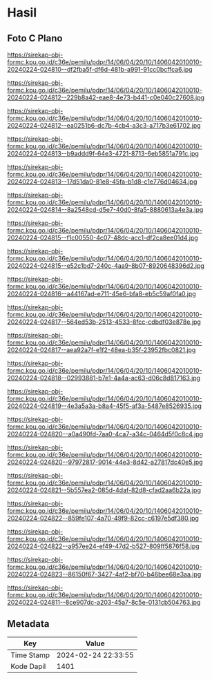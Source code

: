 # Hasil

## Foto C Plano

https://sirekap-obj-formc.kpu.go.id/c36e/pemilu/pdpr/14/06/04/20/10/1406042010010-20240224-024810--df2fba5f-df6d-481b-a991-91cc0bcffca6.jpg

https://sirekap-obj-formc.kpu.go.id/c36e/pemilu/pdpr/14/06/04/20/10/1406042010010-20240224-024812--229b8a42-eae8-4e73-b441-c0e040c27608.jpg

https://sirekap-obj-formc.kpu.go.id/c36e/pemilu/pdpr/14/06/04/20/10/1406042010010-20240224-024812--ea0251b6-dc7b-4cb4-a3c3-a717b3e61702.jpg

https://sirekap-obj-formc.kpu.go.id/c36e/pemilu/pdpr/14/06/04/20/10/1406042010010-20240224-024813--b9addd9f-64e3-4721-8713-6eb5851a791c.jpg

https://sirekap-obj-formc.kpu.go.id/c36e/pemilu/pdpr/14/06/04/20/10/1406042010010-20240224-024813--17d51da0-81e8-45fa-b1d8-c1e776d04634.jpg

https://sirekap-obj-formc.kpu.go.id/c36e/pemilu/pdpr/14/06/04/20/10/1406042010010-20240224-024814--8a2548cd-d5e7-40d0-8fa5-8880613a4e3a.jpg

https://sirekap-obj-formc.kpu.go.id/c36e/pemilu/pdpr/14/06/04/20/10/1406042010010-20240224-024815--f1c00550-4c07-48dc-acc1-df2ca8ee01d4.jpg

https://sirekap-obj-formc.kpu.go.id/c36e/pemilu/pdpr/14/06/04/20/10/1406042010010-20240224-024815--e52c1bd7-240c-4aa9-8b07-8920648396d2.jpg

https://sirekap-obj-formc.kpu.go.id/c36e/pemilu/pdpr/14/06/04/20/10/1406042010010-20240224-024816--a44167ad-e711-45e6-bfa8-eb5c59af0fa0.jpg

https://sirekap-obj-formc.kpu.go.id/c36e/pemilu/pdpr/14/06/04/20/10/1406042010010-20240224-024817--564ed53b-2513-4533-8fcc-cdbdf03e878e.jpg

https://sirekap-obj-formc.kpu.go.id/c36e/pemilu/pdpr/14/06/04/20/10/1406042010010-20240224-024817--aea92a7f-e1f2-48ea-b35f-23952fbc0821.jpg

https://sirekap-obj-formc.kpu.go.id/c36e/pemilu/pdpr/14/06/04/20/10/1406042010010-20240224-024818--02993881-b7e1-4a4a-ac63-d06c8d817163.jpg

https://sirekap-obj-formc.kpu.go.id/c36e/pemilu/pdpr/14/06/04/20/10/1406042010010-20240224-024819--4e3a5a3a-b8a4-45f5-af3a-5487e8526935.jpg

https://sirekap-obj-formc.kpu.go.id/c36e/pemilu/pdpr/14/06/04/20/10/1406042010010-20240224-024820--a0a490fd-7aa0-4ca7-a34c-0464d5f0c8c4.jpg

https://sirekap-obj-formc.kpu.go.id/c36e/pemilu/pdpr/14/06/04/20/10/1406042010010-20240224-024820--97972817-9014-44e3-8d42-a27817dc40e5.jpg

https://sirekap-obj-formc.kpu.go.id/c36e/pemilu/pdpr/14/06/04/20/10/1406042010010-20240224-024821--5b557ea2-085d-4daf-82d8-cfad2aa6b22a.jpg

https://sirekap-obj-formc.kpu.go.id/c36e/pemilu/pdpr/14/06/04/20/10/1406042010010-20240224-024822--859fe107-4a70-49f9-82cc-c6197e5df380.jpg

https://sirekap-obj-formc.kpu.go.id/c36e/pemilu/pdpr/14/06/04/20/10/1406042010010-20240224-024822--a957ee24-ef49-47d2-b527-809ff5876f58.jpg

https://sirekap-obj-formc.kpu.go.id/c36e/pemilu/pdpr/14/06/04/20/10/1406042010010-20240224-024823--86150f67-3427-4af2-bf70-b46bee68e3aa.jpg

https://sirekap-obj-formc.kpu.go.id/c36e/pemilu/pdpr/14/06/04/20/10/1406042010010-20240224-024811--8ce907dc-a203-45a7-8c5e-0131cb504763.jpg


## Metadata

| Key        | Value               |
| ---------- | ------------------- |
| Time Stamp | 2024-02-24 22:33:55 |
| Kode Dapil | 1401                |



